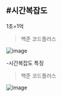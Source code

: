 #시간복잡도
-----------------------------

1초=1억
>백준 코드플러스
>
![image](https://user-images.githubusercontent.com/108928206/179352323-96d773d7-fdea-4ee7-a9f2-6cfefa8d3278.png)


-시간복잡도 특징

>백준 코드플러스
>
![image](https://user-images.githubusercontent.com/108928206/179352331-da57ee4e-14e8-4982-bf9e-e81b61b1fae6.png)
